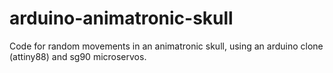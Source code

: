 # arduino-animatronic-skull
Code for random movements in an animatronic skull, using an arduino clone (attiny88) and sg90 microservos.
